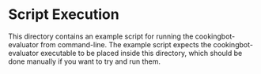 # Script Execution

This directory contains an example script for running the cookingbot-evaluator from command-line. The example script expects the cookingbot-evaluator executable to be placed inside this directory, which should be done manually if you want to try and run them.